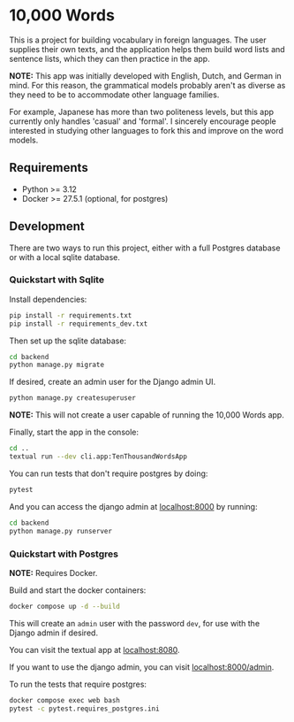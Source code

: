 # 10,000 Words

This is a project for building vocabulary in foreign languages.
The user supplies their own texts, and the application helps them build word
lists and sentence lists, which they can then practice in the app.

**NOTE:** This app was initially developed with English, Dutch, and German in
mind. For this reason, the grammatical models probably aren't as diverse as
they need to be to accommodate other language families.

For example, Japanese has more than two politeness levels, but this app
currently only handles 'casual' and 'formal'. I sincerely encourage people
interested in studying other languages to fork this and improve on the word
models.


## Requirements

* Python >= 3.12
* Docker >= 27.5.1 (optional, for postgres)


## Development

There are two ways to run this project,
either with a full Postgres database or with a local sqlite database.

### Quickstart with Sqlite

Install dependencies:

```sh
pip install -r requirements.txt
pip install -r requirements_dev.txt
```

Then set up the sqlite database:

```sh
cd backend
python manage.py migrate
```

If desired, create an admin user for the Django admin UI.

```sh
python manage.py createsuperuser
```

**NOTE:** This will not create a user capable of running
the 10,000 Words app.

Finally, start the app in the console:

```sh
cd ..
textual run --dev cli.app:TenThousandWordsApp
```

You can run tests that don't require postgres by doing:

```sh
pytest
```

And you can access the django admin at [localhost:8000](http://localhost:8000)
by running:

```sh
cd backend
python manage.py runserver
```


### Quickstart with Postgres

**NOTE:** Requires Docker.

Build and start the docker containers:

```sh
docker compose up -d --build
```

This will create an `admin` user with the password `dev`,
for use with the Django admin if desired.

You can visit the textual app at [localhost:8080](http://localhost:8080).

If you want to use the django admin,
you can visit [localhost:8000/admin](http://localhost:8000/admin).

To run the tests that require postgres:

```sh
docker compose exec web bash
pytest -c pytest.requires_postgres.ini
```

